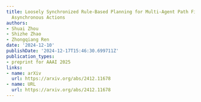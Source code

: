 ```yaml
---
title: Loosely Synchronized Rule-Based Planning for Multi-Agent Path Finding with
  Asynchronous Actions
authors:
- Shuai Zhou
- Shizhe Zhao
- Zhongqiang Ren
date: '2024-12-10'
publishDate: '2024-12-17T15:46:30.699711Z'
publication_types:
- preprint for AAAI 2025
links:
- name: arXiv
  url: https://arxiv.org/abs/2412.11678
- name: URL
  url: https://arxiv.org/abs/2412.11678
---
```


